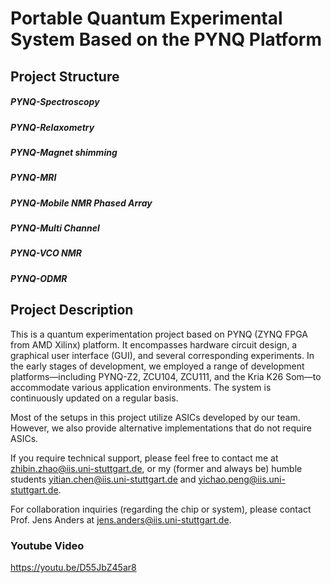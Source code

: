 # Portable Quantum Experimental System Based on the PYNQ Platform

## Project Structure

##### PYNQ-Spectroscopy

##### PYNQ-Relaxometry

##### PYNQ-Magnet shimming

##### PYNQ-MRI

##### PYNQ-Mobile NMR Phased Array

##### PYNQ-Multi Channel

##### PYNQ-VCO NMR

##### PYNQ-ODMR

## Project Description 

This is a quantum experimentation project based on PYNQ (ZYNQ FPGA from AMD Xilinx) platform. It encompasses hardware circuit design, a graphical user interface (GUI), and several corresponding experiments. In the early stages of development, we employed a range of development platforms—including PYNQ-Z2, ZCU104, ZCU111, and the Kria K26 Som—to accommodate various application environments. The system is continuously updated on a regular basis.

Most of the setups in this project utilize ASICs developed by our team. However, we also provide alternative implementations that do not require ASICs.

If you require technical support, please feel free to contact me at [zhibin.zhao@iis.uni-stuttgart.de](mailto:zhibin.zhao@iis.uni-stuttgart.de), or my (former and always be) humble students [yitian.chen@iis.uni-stuttgart.de](mailto:yitian.chen@iis.uni-stuttgart.de) and [yichao.peng@iis.uni-stuttgart.de](mailto:yichao.peng@iis.uni-stuttgart.de).

For collaboration inquiries (regarding the chip or system), please contact Prof. Jens Anders at [jens.anders@iis.uni-stuttgart.de](mailto:jens.anders@iis.uni-stuttgart.de).

### Youtube Video

https://youtu.be/D55JbZ45ar8

